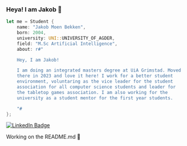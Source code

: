 ### Heya! I am Jakob 👋

```rust
let me = Student {
    name: "Jakob Moen Bekken",
    born: 2004,
    university: UNI::UNIVERSITY_OF_AGDER,
    field: "M.Sc Artificial Intelligence",
    about: r#"

    Hey, I am Jakob!

    I am doing an integrated masters degree at UiA Grimstad. Moved 
    there in 2023 and love it here! I work for a better student 
    environment, voluntaring as the vice leader for the student 
    association for all computer science students and leader for
    the tabletop games association. I am also working for the 
    university as a student mentor for the first year students.

    "#
};

```

<img src="https://komarev.com/ghpvc/?username=jakobbekken&style=flat-square&color=blue" alt=""/>
<div id="badges">
  <a href="https://no.linkedin.com/in/jakob-moen-bekken-52643927a">
    <img src="https://img.shields.io/badge/LinkedIn-blue?style=for-the-badge&logo=linkedin&logoColor=white" alt="LinkedIn Badge"/>
  </a>
</div>

Working on the README.md 🫣
